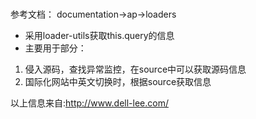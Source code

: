 ###
参考文档：
documentation->ap->loaders
- 采用loader-utils获取this.query的信息
- 主要用于部分：
 1. 侵入源码，查找异常监控，在source中可以获取源码信息
 2. 国际化网站中英文切换时，根据source获取信息

 以上信息来自:http://www.dell-lee.com/
